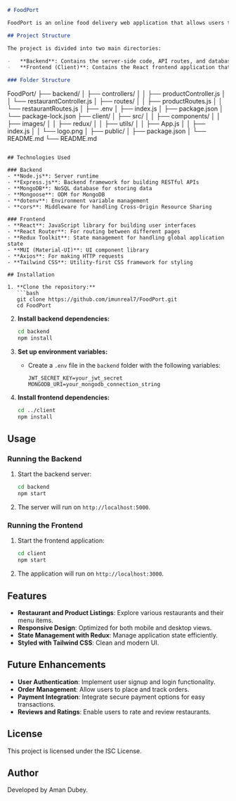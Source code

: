 
```markdown
# FoodPort

FoodPort is an online food delivery web application that allows users to explore a variety of restaurants, browse menus, and place orders conveniently. The project is built with the MERN stack (MongoDB, Express, React, and Node.js) and styled with Tailwind CSS.

## Project Structure

The project is divided into two main directories:

-   **Backend**: Contains the server-side code, API routes, and database models.
-   **Frontend (Client)**: Contains the React frontend application that interacts with the backend.

### Folder Structure
```

FoodPort/
├── backend/
│ ├── controllers/
│ │ ├── productController.js
│ │ └── restaurantController.js
│ ├── routes/
│ │ ├── productRoutes.js
│ │ └── restaurantRoutes.js
│ ├── .env
│ ├── index.js
│ ├── package.json
│ └── package-lock.json
├── client/
│ ├── src/
│ │ ├── components/
│ │ ├── images/
│ │ ├── redux/
│ │ ├── utils/
│ │ ├── App.js
│ │ ├── index.js
│ │ └── logo.png
│ ├── public/
│ ├── package.json
│ └── README.md
└── README.md

````

## Technologies Used

### Backend
- **Node.js**: Server runtime
- **Express.js**: Backend framework for building RESTful APIs
- **MongoDB**: NoSQL database for storing data
- **Mongoose**: ODM for MongoDB
- **dotenv**: Environment variable management
- **cors**: Middleware for handling Cross-Origin Resource Sharing

### Frontend
- **React**: JavaScript library for building user interfaces
- **React Router**: For routing between different pages
- **Redux Toolkit**: State management for handling global application state
- **MUI (Material-UI)**: UI component library
- **Axios**: For making HTTP requests
- **Tailwind CSS**: Utility-first CSS framework for styling

## Installation

1. **Clone the repository:**
   ```bash
   git clone https://github.com/imunreal7/FoodPort.git
   cd FoodPort
````

2. **Install backend dependencies:**

    ```bash
    cd backend
    npm install
    ```

3. **Set up environment variables:**

    - Create a `.env` file in the `backend` folder with the following variables:
        ```
        JWT_SECRET_KEY=your_jwt_secret
        MONGODB_URI=your_mongodb_connection_string
        ```

4. **Install frontend dependencies:**
    ```bash
    cd ../client
    npm install
    ```

## Usage

### Running the Backend

1. Start the backend server:
    ```bash
    cd backend
    npm start
    ```
2. The server will run on `http://localhost:5000`.

### Running the Frontend

1. Start the frontend application:
    ```bash
    cd client
    npm start
    ```
2. The application will run on `http://localhost:3000`.

## Features

-   **Restaurant and Product Listings**: Explore various restaurants and their menu items.
-   **Responsive Design**: Optimized for both mobile and desktop views.
-   **State Management with Redux**: Manage application state efficiently.
-   **Styled with Tailwind CSS**: Clean and modern UI.

## Future Enhancements

-   **User Authentication**: Implement user signup and login functionality.
-   **Order Management**: Allow users to place and track orders.
-   **Payment Integration**: Integrate secure payment options for easy transactions.
-   **Reviews and Ratings**: Enable users to rate and review restaurants.

## License

This project is licensed under the ISC License.

## Author

Developed by Aman Dubey.
